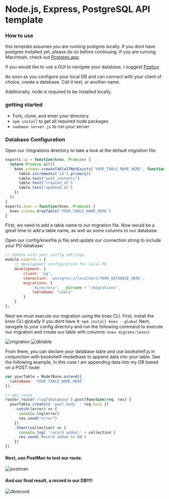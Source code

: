 # Node.js, Express, PostgreSQL API template
### How to use
  this template assumes you are running postgres locally. If you dont have postgres installed yet, please do so before continuing. If you are running Macintosh, check out [Postgres.app](http://postgresapp.com/).

  If you would like to use a GUI to navigate your database, I suggest [Postico](https://eggerapps.at/postico/)

  As soon as you configure your local DB and can connect with your client of choice, create a database. Call it test, or another name.

  Additionally, node is required to be installed locally.

### getting started
  * Fork, clone, and enter your directory.
  * `npm install` to get all required node packages
  * `nodemon server.js` to run your server

### Database Configuration
  Open our /migrations directory to take a look at the default migration file:
  ```javascript
  exports.up = function(knex, Promise) {
    return Promise.all([
      knex.schema.createTableIfNotExists('YOUR_TABLE_NAME_HERE', function(table){
        table.increments('id').primary()
        table.text("post_contents")
        table.text("created_at")
        table.text("updated_at")
      })
    ])
  }
  exports.down = function(knex, Promise) {
    knex.schema.dropTable('YOUR_TABLE_NAME_HERE')
  }
  ```
  First, we need to add a table name to our migration file. Now would be a great time to add a table name, as well as some columns to our database.

  Open our config/knexfile.js file and update our connection string to include your PG database:
  ```javascript
  // Update with your config settings.
  module.exports = {
      // development configuration for local PG
      development: {
          client: 'pg',
          connection: 'postgres://localhost/YOUR_DATABASE_HERE',
          migrations: {
              'directory': __dirname + "/migrations",
              tableName: "users"
          }
      }
  };
  ```
  Next we must execute our migration using the knex CLI. First, install the knex CLI globally if you dont have it:
  `npm install knex --global`
  Next, navigate to your config directory and run the following command to execute our migration and create our table with columns:
  `knex migrate:latest`


  ![migration](http://alexmurphy.me/img/neap_template/migration.png)
  ![dbtable](http://alexmurphy.me/img/neap_template/dbtable.png)



  From there, you can declare your database table and use bookshelf.js in conjunction with bookshelf-modelbase to append data into your table. See the following example, In this case I am appending data into my DB based on a POST route:

  ```javascript
  var yourTable = ModelBase.extend({
    tableName: 'YOUR_TABLE_NAME_HERE'
  });

  // api route
  router.route('/logToDatabase').post(function(req, res) {
    yourTable.create({ 'post_body' : req.body })
      .catch((error) => {
        console.log(error)
        res.send("error")
      })
      .then((collection) => {
        console.log( 'record added:' + collection )
        res.send('Record added to DB')
      })
  })
  ```
  #### Next, use PostMan to test our route.
  ![postman](http://alexmurphy.me/img/neap_template/postman.png)
  #### And our final result, a record in our DB!!!!
  ![dbrecord](http://alexmurphy.me/img/neap_template/dbrecord.png)
